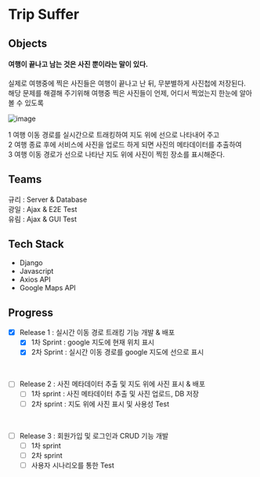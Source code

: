 # Trip Suffer

## Objects
#### 여행이 끝나고 남는 것은 사진 뿐이라는 말이 있다.
실제로 여행중에 찍은 사진들은 여행이 끝나고 난 뒤, 무분별하게 사진첩에 저장된다.<br/>
해당 문제를 해결해 주기위해 여행중 찍은 사진들이 언제, 어디서 찍었는지 한눈에 알아볼 수 있도록<br/>

![image](https://user-images.githubusercontent.com/48672212/99038735-5898df80-25c9-11eb-896f-0e50ad745af3.png)


1 여행 이동 경로를 실시간으로 트래킹하여 지도 위에 선으로 나타내어 주고 <br/>
2 여행 종료 후에 서비스에 사진을 업로드 하게 되면 사진의 메타데이터를 추출하여<br/>
3 여행 이동 경로가 선으로 나타난 지도 위에 사진이 찍힌 장소를 표시해준다.

## Teams
규리 : Server & Database<br/>
광일 : Ajax & E2E Test<br/>
유림 : Ajax & GUI Test<br/>

## Tech Stack
- Django
- Javascript
- Axios API
- Google Maps API

## Progress
- [X] Release 1 : 실시간 이동 경로 트래킹 기능 개발 & 배포
  - [X] 1차 Sprint : google 지도에 현재 위치 표시
  - [X] 2차 Sprint : 실시간 이동 경로를 google 지도에 선으로 표시
  
<br/>

- [ ] Release 2 : 사진 메타데이터 추출 및 지도 위에 사진 표시 & 배포<br/>
  - [ ] 1차 sprint : 사진 메타데이터 추출 및 사진 업로드, DB 저장<br/>
  - [ ] 2차 sprint : 지도 위에 사진 표시 및 사용성 Test<br/>
  
<br/>

- [ ] Release 3 : 회원가입 및 로그인과 CRUD 기능 개발<br/>
  - [ ] 1차 sprint<br/>
  - [ ] 2차 sprint<br/>
  - [ ] 사용자 시나리오를 통한 Test<br/>
